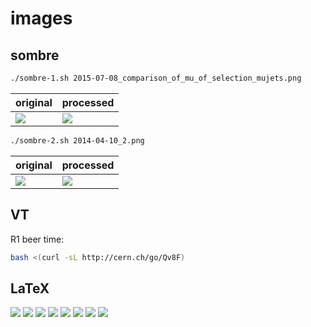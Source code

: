 # images

## sombre

```Bash
./sombre-1.sh 2015-07-08_comparison_of_mu_of_selection_mujets.png
```

|**original**                                                   |**processed**                                                         |
|---------------------------------------------------------------|----------------------------------------------------------------------|
|![](sombre/2015-07-08_comparison_of_mu_of_selection_mujets.png)|![](sombre/2015-07-08_comparison_of_mu_of_selection_mujets_sombre.png)|

```Bash
./sombre-2.sh 2014-04-10_2.png
```

|**original**                |**processed**                      |
|----------------------------|-----------------------------------|
|![](sombre/2014-04-10_2.png)|![](sombre/2014-04-10_2_sombre.png)|

## VT

R1 beer time:

```Bash
bash <(curl -sL http://cern.ch/go/Qv8F)
```

## LaTeX

![](LaTeX/particles.png)
![](LaTeX/ttH_H_to_bb_1.png)
![](LaTeX/ttH_H_to_bb_2.png)
![](LaTeX/decay_channels_1.png)
![](LaTeX/neural_networks.png)
![](LaTeX/flow_diagram_1.png)
![](LaTeX/tables_1.png)
![](LaTeX/circle_of_friendship_1.png)
